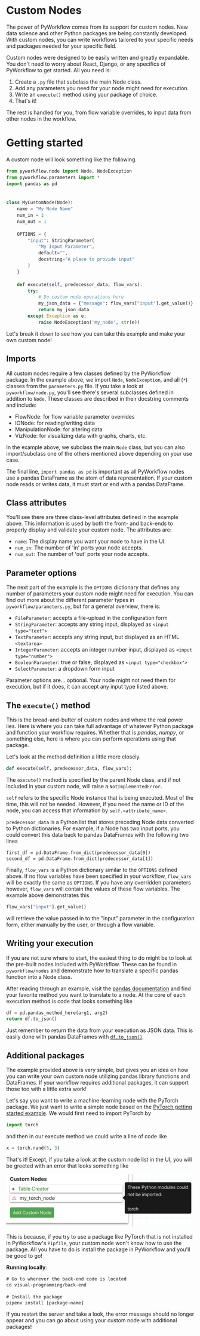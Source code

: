 # Custom Nodes
The power of PyWorkflow comes from its support for custom nodes. New data
science and other Python packages are being constantly developed. With custom
nodes, you can write workflows tailored to your specific needs and packages
needed for your specific field.

Custom nodes were designed to be easily written and greatly expandable. You
don't need to worry about React, Django, or any specifics of PyWorkflow to get
started. All you need is:

1) Create a `.py` file that subclass the main Node class.
2) Add any parameters you need for your node might need for execution.
3) Write an `execute()` method using your package of choice.
4) That's it!

The rest is handled for you, from flow variable overrides, to input data from
other nodes in the workflow. 

# Getting started
A custom node will look something like the following.
```python
from pyworkflow.node import Node, NodeException
from pyworkflow.parameters import *
import pandas as pd


class MyCustomNode(Node):
    name = "My Node Name"
    num_in = 1
    num_out = 1
    
    OPTIONS = {
        "input": StringParameter(
            "My Input Parameter",
            default="",
            docstring="A place to provide input"
        )   
    }

    def execute(self, predecessor_data, flow_vars):
        try:
            # Do custom node operations here
            my_json_data = {"message": flow_vars["input"].get_value()}
            return my_json_data
        except Exception as e:
            raise NodeException('my_node', str(e))
```

Let's break it down to see how you can take this example and make your own
custom node!

## Imports
All custom nodes require a few classes defined by the PyWorkflow package. In the
example above, we import `Node`, `NodeException`, and all (`*`) classes from
the `parameters.py` file. If you take a look at `pyworkflow/node.py`, you'll see
there's several subclasses defined in addition to `Node`. These classes are
described in their docstring comments and include:
- FlowNode: for flow variable parameter overrides
- IONode: for reading/writing data
- ManipulationNode: for altering data
- VizNode: for visualizing data with graphs, charts, etc.

In the example above, we subclass the main `Node` class, but you can also
import/subclass one of the others mentioned above depending on your use case.

The final line, `import pandas as pd` is important as all PyWorkflow nodes use
a pandas DataFrame as the atom of data representation. If your custom node
reads or writes data, it must start or end with a pandas DataFrame.

## Class attributes
You'll see there are three class-level attributes defined in the example above.
This information is used by both the front- and back-ends to properly display
and validate your custom node. The attributes are:
- `name`: The display name you want your node to have in the UI.
- `num_in`: The number of 'in' ports your node accepts.
- `num_out`: The number of 'out' ports your node accepts.

## Parameter options
The next part of the example is the `OPTIONS` dictionary that defines any number
of parameters your custom node might need for execution. You can find out more
about the different parameter types in `pyworkflow/parameters.py`, but for a
general overview, there is:
- `FileParameter`: accepts a file-upload in the configuration form
- `StringParameter`: accepts any string input, displayed as `<input type="text">`
- `TextParameter`: accepts any string input, but displayed as an HTML `<textarea>`
- `IntegerParameter`: accepts an integer number input, displayed as `<input type="number">`
- `BooleanParameter`: true or false, displayed as `<input type="checkbox">`
- `SelectParameter`: a dropdown form input

Parameter options are... optional. Your node might not need them for execution,
but if it does, it can accept any input type listed above.

## The `execute()` method
This is the bread-and-butter of custom nodes and where the real power lies. Here
is where you can take full advantage of whatever Python package and function
your workflow requires. Whether that is *pandas*, *numpy*, or something else,
here is where you can perform operations using that package.

Let's look at the method definition a little more closely.
```python
def execute(self, predecessor_data, flow_vars):
``` 

The `execute()` method is specified by the parent Node class, and if not
included in your custom node, will raise a `NotImplementedError`.

`self` refers to the specific Node instance that is being executed. Most of the
time, this will not be needed. However, if you need the name or ID of the node,
you can access that information by `self.<attribute_name>`.

`predecessor_data` is a Python list that stores preceding Node data converted
to Python dictionaries. For example, if a Node has two input ports, you could
convert this data back to pandas DataFrames with the following two lines
```
first_df = pd.DataFrame.from_dict(predecessor_data[0])
second_df = pd.DataFrame.from_dict(predecessor_data[1])
```

Finally, `flow_vars` is a Python dictionary similar to the `OPTIONS` defined
above. If no flow variables have been specified in your workflow, `flow_vars`
will be exactly the same as `OPTIONS`. If you have any overridden parameters
however, `flow_vars` will contain the values of these flow variables. The
example above demonstrates this
```python
flow_vars["input"].get_value()
```
will retrieve the value passed in to the "input" parameter in the configuration
form, either manually by the user, or through a flow variable.

## Writing your execution

If you are not sure where to start, the easiest thing to do might be to look at
the pre-built nodes included with PyWorkflow. These can be found in
`pyworkflow/nodes` and demonstrate how to translate a specific pandas function
into a Node class.

After reading through an example, visit the
[pandas documentation](https://pandas.pydata.org/docs/) and find your favorite
method you want to translate to a node. At the core of each execution method is
code that looks something like
```python
df = pd.pandas_method_here(arg1, arg2)
return df.to_json()
```
Just remember to return the data from your execution as JSON data. This is
easily done with pandas DataFrames with [`df.to_json()`](https://pandas.pydata.org/pandas-docs/stable/reference/api/pandas.DataFrame.to_json.html).

## Additional packages

The example provided above is very simple, but gives you an idea on how you
can write your own custom node utilizing pandas library functions and
DataFrames. If your workflow requires additional packages, it can support those
too with a little extra work!

Let's say you want to write a machine-learning node with the PyTorch package.
We just want to write a simple node based on the [PyTorch getting started
example](https://pytorch.org/get-started/locally/). We would first need to
import PyTorch by
```python
import torch
```
and then in our execute method we could write a line of code like
```python
x = torch.rand(5, 3)
```

That's it! Except, if you take a look at the custom node list in the UI, you
will be greeted with an error that looks something like

![Custom node error](media/custom_node_missing_package.png)

This is because, if you try to use a package like PyTorch that is not installed
in PyWorkflow's `Pipfile`, your custom node won't know how to use the package.
All you have to do is install the package in PyWorkflow and you'll be good to
go!

**Running locally**:
```
# Go to wherever the back-end code is located
cd visual-programming/back-end

# Install the package
pipenv install [package-name]
```

If you restart the server and take a look, the error message should no longer
appear and you can go about using your custom node with additional packages!